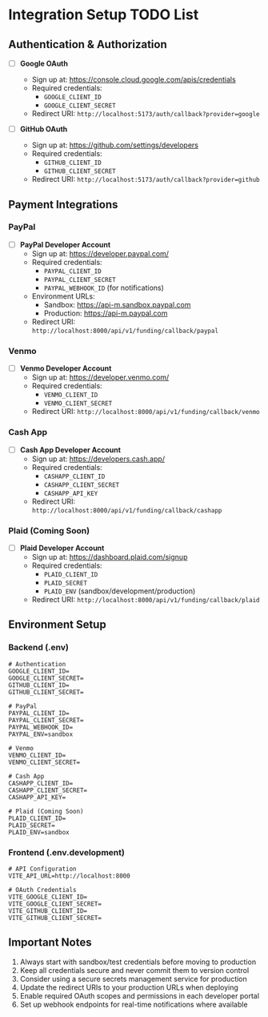 # Integration Setup TODO List

## Authentication & Authorization
- [ ] **Google OAuth**
  - Sign up at: https://console.cloud.google.com/apis/credentials
  - Required credentials:
    - `GOOGLE_CLIENT_ID`
    - `GOOGLE_CLIENT_SECRET`
  - Redirect URI: `http://localhost:5173/auth/callback?provider=google`

- [ ] **GitHub OAuth**
  - Sign up at: https://github.com/settings/developers
  - Required credentials:
    - `GITHUB_CLIENT_ID`
    - `GITHUB_CLIENT_SECRET`
  - Redirect URI: `http://localhost:5173/auth/callback?provider=github`

## Payment Integrations

### PayPal
- [ ] **PayPal Developer Account**
  - Sign up at: https://developer.paypal.com/
  - Required credentials:
    - `PAYPAL_CLIENT_ID`
    - `PAYPAL_CLIENT_SECRET`
    - `PAYPAL_WEBHOOK_ID` (for notifications)
  - Environment URLs:
    - Sandbox: https://api-m.sandbox.paypal.com
    - Production: https://api-m.paypal.com
  - Redirect URI: `http://localhost:8000/api/v1/funding/callback/paypal`

### Venmo
- [ ] **Venmo Developer Account**
  - Sign up at: https://developer.venmo.com/
  - Required credentials:
    - `VENMO_CLIENT_ID`
    - `VENMO_CLIENT_SECRET`
  - Redirect URI: `http://localhost:8000/api/v1/funding/callback/venmo`

### Cash App
- [ ] **Cash App Developer Account**
  - Sign up at: https://developers.cash.app/
  - Required credentials:
    - `CASHAPP_CLIENT_ID`
    - `CASHAPP_CLIENT_SECRET`
    - `CASHAPP_API_KEY`
  - Redirect URI: `http://localhost:8000/api/v1/funding/callback/cashapp`

### Plaid (Coming Soon)
- [ ] **Plaid Developer Account**
  - Sign up at: https://dashboard.plaid.com/signup
  - Required credentials:
    - `PLAID_CLIENT_ID`
    - `PLAID_SECRET`
    - `PLAID_ENV` (sandbox/development/production)
  - Redirect URI: `http://localhost:8000/api/v1/funding/callback/plaid`

## Environment Setup

### Backend (.env)
```env
# Authentication
GOOGLE_CLIENT_ID=
GOOGLE_CLIENT_SECRET=
GITHUB_CLIENT_ID=
GITHUB_CLIENT_SECRET=

# PayPal
PAYPAL_CLIENT_ID=
PAYPAL_CLIENT_SECRET=
PAYPAL_WEBHOOK_ID=
PAYPAL_ENV=sandbox

# Venmo
VENMO_CLIENT_ID=
VENMO_CLIENT_SECRET=

# Cash App
CASHAPP_CLIENT_ID=
CASHAPP_CLIENT_SECRET=
CASHAPP_API_KEY=

# Plaid (Coming Soon)
PLAID_CLIENT_ID=
PLAID_SECRET=
PLAID_ENV=sandbox
```

### Frontend (.env.development)
```env
# API Configuration
VITE_API_URL=http://localhost:8000

# OAuth Credentials
VITE_GOOGLE_CLIENT_ID=
VITE_GOOGLE_CLIENT_SECRET=
VITE_GITHUB_CLIENT_ID=
VITE_GITHUB_CLIENT_SECRET=
```

## Important Notes
1. Always start with sandbox/test credentials before moving to production
2. Keep all credentials secure and never commit them to version control
3. Consider using a secure secrets management service for production
4. Update the redirect URIs to your production URLs when deploying
5. Enable required OAuth scopes and permissions in each developer portal
6. Set up webhook endpoints for real-time notifications where available
